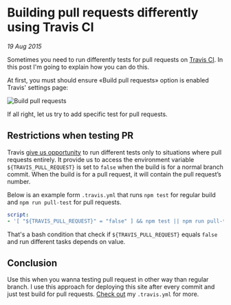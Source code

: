# Building pull requests differently using Travis CI

_19 Aug 2015_

Sometimes you need to run differently tests for pull requests on [Travis CI][travis-ci]. In this post I'm going to explain how you can do this.

<!-- more -->

At first, you must should ensure «Build pull requests» option is enabled Travis' settings page:

![Build pull requests](http://i.imgur.com/SoBfEWG.png)

If all right, let us try to add specific test for pull requests.

## Restrictions when testing PR

Travis [give us opportunity][restrictions-pr] to run different tests only to situations where pull requests entirely. It provide us to access the environment variable `${TRAVIS_PULL_REQUEST}` is set to `false` when the build is for a normal branch commit. When the build is for a pull request, it will contain the pull request’s number.

Below is an example form `.travis.yml` that runs `npm test` for regular build and `npm run pull-test` for pull requests.

```yaml
script:
- '[ "${TRAVIS_PULL_REQUEST}" = "false" ] && npm test || npm run pull-test'
```

That's a bash condition that check if `${TRAVIS_PULL_REQUEST}` equals `false` and run different tasks depends on value.

## Conclusion

Use this when you wanna testing pull request in other way than regular branch. I use this approach for deploying this site after every commit and just test build for pull requests. [Check out][travis-yml] my `.travis.yml` for more.


[travis-ci]: https://travis-ci.org
[restrictions-pr]: http://docs.travis-ci.com/user/pull-requests/#Security-Restrictions-when-testing-Pull-Requests
[travis-yml]: https://github.com/denysdovhan/denysdovhan.github.io/blob/premaster/.travis.yml#L12
